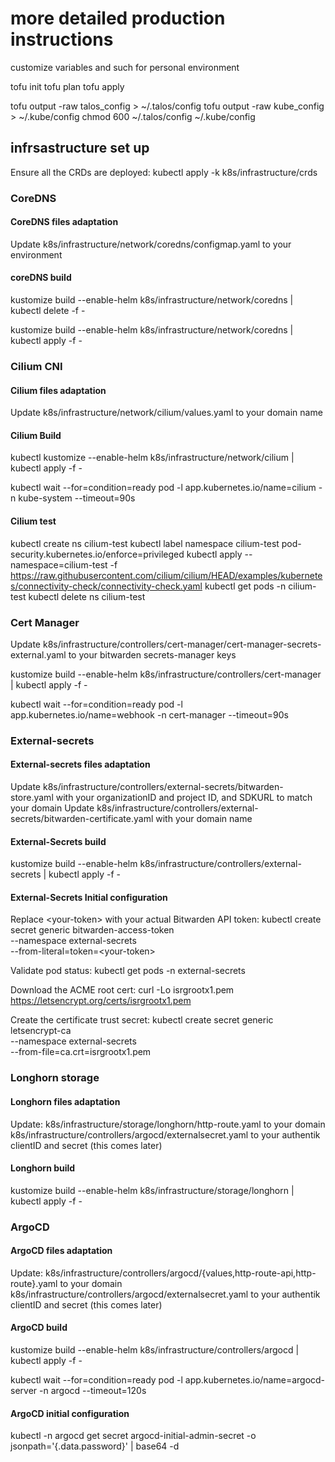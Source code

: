 # more detailed production instructions

customize variables and such for personal environment

tofu init
tofu plan
tofu apply

tofu output -raw talos_config > ~/.talos/config
tofu output -raw kube_config > ~/.kube/config
chmod 600 ~/.talos/config ~/.kube/config

## infrsastructure set up

Ensure all the CRDs are deployed:
kubectl apply -k k8s/infrastructure/crds

### CoreDNS

#### CoreDNS files adaptation

Update k8s/infrastructure/network/coredns/configmap.yaml to your environment

#### coreDNS build

kustomize build --enable-helm k8s/infrastructure/network/coredns | kubectl delete -f -

kustomize build --enable-helm k8s/infrastructure/network/coredns | kubectl apply -f -

### Cilium CNI

#### Cilium files adaptation

Update k8s/infrastructure/network/cilium/values.yaml to your domain name

#### Cilium Build

kubectl kustomize --enable-helm k8s/infrastructure/network/cilium | kubectl apply -f -

kubectl wait --for=condition=ready pod -l app.kubernetes.io/name=cilium -n kube-system --timeout=90s

#### Cilium test

kubectl create ns cilium-test
kubectl label namespace cilium-test pod-security.kubernetes.io/enforce=privileged
kubectl apply --namespace=cilium-test -f <https://raw.githubusercontent.com/cilium/cilium/HEAD/examples/kubernetes/connectivity-check/connectivity-check.yaml>
kubectl get pods -n cilium-test
kubectl delete ns cilium-test

### Cert Manager

Update k8s/infrastructure/controllers/cert-manager/cert-manager-secrets-external.yaml to your bitwarden secrets-manager keys

kustomize build --enable-helm k8s/infrastructure/controllers/cert-manager | kubectl apply -f -

kubectl wait --for=condition=ready pod -l app.kubernetes.io/name=webhook -n cert-manager --timeout=90s

### External-secrets

#### External-secrets files adaptation

Update k8s/infrastructure/controllers/external-secrets/bitwarden-store.yaml with your organizationID and project ID, and SDKURL to match your domain
Update k8s/infrastructure/controllers/external-secrets/bitwarden-certificate.yaml with your domain name

#### External-Secrets build

kustomize build --enable-helm k8s/infrastructure/controllers/external-secrets | kubectl apply -f -

#### External-Secrets Initial configuration

Replace \<your-token> with your actual Bitwarden API token:
kubectl create secret generic bitwarden-access-token \
  --namespace external-secrets \
  --from-literal=token=\<your-token>

Validate pod status:
kubectl get pods -n external-secrets

Download the ACME root cert:
curl -Lo isrgrootx1.pem <https://letsencrypt.org/certs/isrgrootx1.pem>

Create the certificate trust secret:
kubectl create secret generic letsencrypt-ca \
  --namespace external-secrets \
  --from-file=ca.crt=isrgrootx1.pem

### Longhorn storage

#### Longhorn files adaptation

Update:
  k8s/infrastructure/storage/longhorn/http-route.yaml to your domain
  k8s/infrastructure/controllers/argocd/externalsecret.yaml to your authentik clientID and secret (this comes later)

#### Longhorn build

kustomize build --enable-helm k8s/infrastructure/storage/longhorn | kubectl apply -f -

### ArgoCD

#### ArgoCD files adaptation

Update:
  k8s/infrastructure/controllers/argocd/{values,http-route-api,http-route}.yaml to your domain
  k8s/infrastructure/controllers/argocd/externalsecret.yaml to your authentik clientID and secret (this comes later)

#### ArgoCD build

kustomize build --enable-helm k8s/infrastructure/controllers/argocd | kubectl apply -f -

kubectl wait --for=condition=ready pod -l app.kubernetes.io/name=argocd-server -n argocd --timeout=120s

#### ArgoCD initial configuration

kubectl -n argocd get secret argocd-initial-admin-secret -o jsonpath='{.data.password}' | base64 -d
